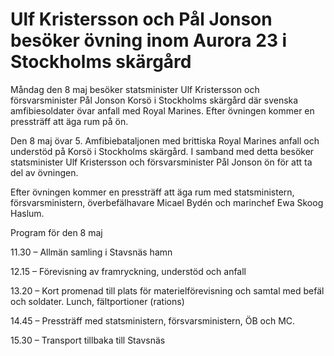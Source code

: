 # Ulf Kristersson och Pål Jonson besöker övning inom Aurora 23 i Stockholms skärgård

Måndag den 8 maj besöker statsminister Ulf Kristersson och försvarsminister Pål Jonson Korsö i Stockholms skärgård där svenska amfibiesoldater övar anfall med Royal Marines. Efter övningen kommer en pressträff att äga rum på ön.

Den 8 maj övar 5. Amfibiebataljonen med brittiska Royal Marines anfall och understöd på Korsö i Stockholms skärgård. I samband med detta besöker statsminister Ulf Kristersson och försvarsminister Pål Jonson ön för att ta del av övningen.

Efter övningen kommer en pressträff att äga rum med statsministern, försvarsministern, överbefälhavare Micael Bydén och marinchef Ewa Skoog Haslum.

Program för den 8 maj

11.30 – Allmän samling i Stavsnäs hamn

12.15 – Förevisning av framryckning, understöd och anfall

13.20 – Kort promenad till plats för materielförevisning och samtal med befäl och soldater. Lunch, fältportioner (rations)

14.45 – Pressträff med statsministern, försvarsministern, ÖB och MC.

15.30 – Transport tillbaka till Stavsnäs
